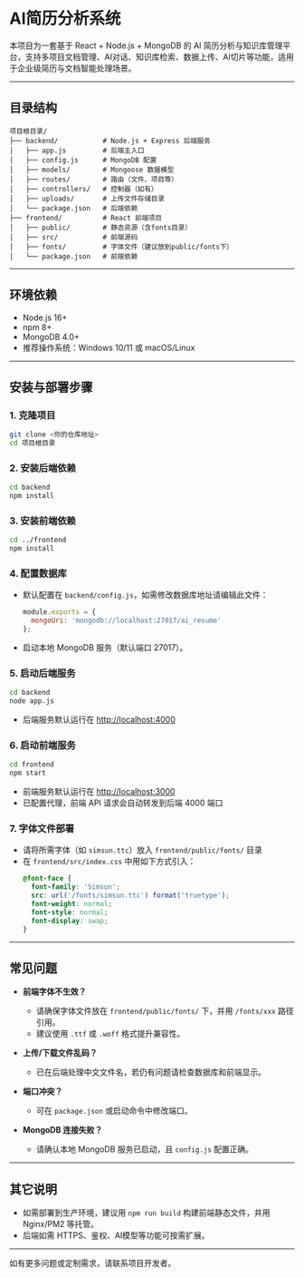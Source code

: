 # AI简历分析系统

本项目为一套基于 React + Node.js + MongoDB 的 AI 简历分析与知识库管理平台，支持多项目文档管理、AI对话、知识库检索、数据上传、AI切片等功能，适用于企业级简历与文档智能处理场景。

---

## 目录结构

```
项目根目录/
├── backend/           # Node.js + Express 后端服务
│   ├── app.js         # 后端主入口
│   ├── config.js      # MongoDB 配置
│   ├── models/        # Mongoose 数据模型
│   ├── routes/        # 路由（文件、项目等）
│   ├── controllers/   # 控制器（如有）
│   ├── uploads/       # 上传文件存储目录
│   └── package.json   # 后端依赖
├── frontend/          # React 前端项目
│   ├── public/        # 静态资源（含fonts目录）
│   ├── src/           # 前端源码
│   ├── fonts/         # 字体文件（建议放到public/fonts下）
│   └── package.json   # 前端依赖
```

---

## 环境依赖

- Node.js 16+
- npm 8+
- MongoDB 4.0+
- 推荐操作系统：Windows 10/11 或 macOS/Linux

---

## 安装与部署步骤

### 1. 克隆项目

```bash
git clone <你的仓库地址>
cd 项目根目录
```

### 2. 安装后端依赖

```bash
cd backend
npm install
```

### 3. 安装前端依赖

```bash
cd ../frontend
npm install
```

### 4. 配置数据库

- 默认配置在 `backend/config.js`，如需修改数据库地址请编辑此文件：
  ```js
  module.exports = {
    mongoUri: 'mongodb://localhost:27017/ai_resume'
  };
  ```
- 启动本地 MongoDB 服务（默认端口 27017）。

### 5. 启动后端服务

```bash
cd backend
node app.js
```
- 后端服务默认运行在 [http://localhost:4000](http://localhost:4000)

### 6. 启动前端服务

```bash
cd frontend
npm start
```
- 前端服务默认运行在 [http://localhost:3000](http://localhost:3000)
- 已配置代理，前端 API 请求会自动转发到后端 4000 端口

### 7. 字体文件部署

- 请将所需字体（如 `simsun.ttc`）放入 `frontend/public/fonts/` 目录
- 在 `frontend/src/index.css` 中用如下方式引入：
  ```css
  @font-face {
    font-family: 'Simsun';
    src: url('/fonts/simsun.ttc') format('truetype');
    font-weight: normal;
    font-style: normal;
    font-display: swap;
  }
  ```

---

## 常见问题

- **前端字体不生效？**
  - 请确保字体文件放在 `frontend/public/fonts/` 下，并用 `/fonts/xxx` 路径引用。
  - 建议使用 `.ttf` 或 `.woff` 格式提升兼容性。

- **上传/下载文件乱码？**
  - 已在后端处理中文文件名，若仍有问题请检查数据库和前端显示。

- **端口冲突？**
  - 可在 `package.json` 或启动命令中修改端口。

- **MongoDB 连接失败？**
  - 请确认本地 MongoDB 服务已启动，且 `config.js` 配置正确。

---

## 其它说明

- 如需部署到生产环境，建议用 `npm run build` 构建前端静态文件，并用 Nginx/PM2 等托管。
- 后端如需 HTTPS、鉴权、AI模型等功能可按需扩展。

---

如有更多问题或定制需求，请联系项目开发者。 